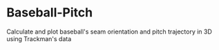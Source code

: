 # Baseball-Pitch
Calculate and plot baseball's seam orientation and pitch trajectory in 3D using Trackman's data
